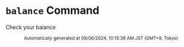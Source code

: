 # `balance` Command

Check your balance
<div align="center"><sub>Automatically generated at 09/06/2024, 10:15:36 AM JST (GMT+9, Tokyo)</sub></div>